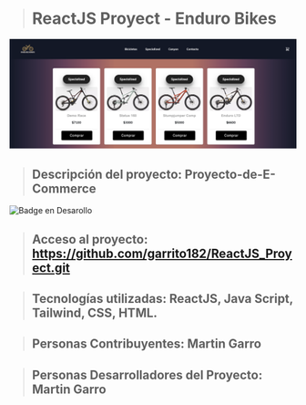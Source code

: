 > # ReactJS Proyect - Enduro Bikes

![Home](/public/Home.png)

> ## Descripción del proyecto: Proyecto-de-E-Commerce

![Badge en Desarollo](https://img.shields.io/badge/STATUS-Finished-green)

> ## Acceso al proyecto: https://github.com/garrito182/ReactJS_Proyect.git

> ## Tecnologías utilizadas: ReactJS, Java Script, Tailwind, CSS, HTML.

> ## Personas Contribuyentes: Martin Garro

> ## Personas Desarrolladores del Proyecto: Martin Garro